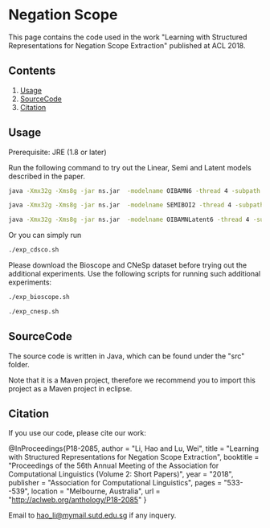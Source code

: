 # Negation Scope

This page contains the code used in the work "Learning with Structured Representations for Negation Scope Extraction" published at ACL 2018.

## Contents
1. [Usage](#usage)
2. [SourceCode](#sourcecode)
3. [Citation](#citation)


## Usage

Prerequisite: JRE (1.8 or later)

Run the following command to try out the Linear, Semi and Latent models described in the paper.
```sh
java -Xmx32g -Xms8g -jar ns.jar  -modelname OIBAMN6 -thread 4 -subpath default -outputscope true -num_iter 1000 -reg 0.1 -optimizer lbfgs -dataset cdsco -lang en -discrete true -discardintest false -syntax true -useperl true -outputsem2012 true -unipos true
```
```sh
java -Xmx32g -Xms8g -jar ns.jar  -modelname SEMIBOI2 -thread 4 -subpath default -outputscope true -num_iter 1000 -reg 0.1 -optimizer lbfgs -dataset cdsco -lang en -discrete true -discardintest false -syntax true -useperl true -outputsem2012 true -unipos true
```
```sh
java -Xmx32g -Xms8g -jar ns.jar  -modelname OIBAMNLatent6 -thread 4 -subpath default -outputscope true -num_iter 1000 -reg 0.1 -optimizer lbfgs -dataset cdsco -lang en -discrete true -discardintest false -syntax true -useperl true -outputsem2012 true -unipos true -latentmax 2
```


Or you can simply run

```sh
./exp_cdsco.sh
```

Please download the Bioscope and CNeSp dataset before trying out the additional experiments. Use the following scripts for running such additional experiments:

```sh
./exp_bioscope.sh
```
```sh
./exp_cnesp.sh
```


## SourceCode

The source code is written in Java, which can be found under the "src" folder.

Note that it is a Maven project, therefore we recommend you to import this project as a Maven project in eclipse.


## Citation
If you use our code, please cite our work:

@InProceedings{P18-2085, author = "Li, Hao and Lu, Wei", title = "Learning with Structured Representations for Negation Scope Extraction", booktitle = "Proceedings of the 56th Annual Meeting of the Association for Computational Linguistics (Volume 2: Short Papers)", year = "2018", publisher = "Association for Computational Linguistics", pages = "533--539", location = "Melbourne, Australia", url = "http://aclweb.org/anthology/P18-2085" }



Email to hao_li@mymail.sutd.edu.sg if any inquery.
